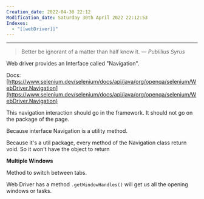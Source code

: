 ```yaml
---
Creation_date: 2022-04-30 22:12
Modification_date: Saturday 30th April 2022 22:12:53
Indexes:
  - "[[webDriver]]"
---
```


----


> Better be ignorant of a matter than half know it.
> — <cite>Publilius Syrus</cite>

Web driver provides an Interface called "Navigation".

Docs: [](https://www.selenium.dev/selenium/docs/api/java/org/openqa/selenium/WebDriver.Navigation)[https://www.selenium.dev/selenium/docs/api/java/org/openqa/selenium/WebDriver.Navigation](https://www.selenium.dev/selenium/docs/api/java/org/openqa/selenium/WebDriver.Navigation)

This navigation interaction should go in the framework. It should not go on the package of the page.

Because interface Navigation is a utility method.

Because it's a util package, every method of the Navigation class return void. So it won't have the object to return

**Multiple Windows**

Method to switch between tabs.

Web Driver has a method `.getWindowHandles()` will get us all the opening windows or tasks.